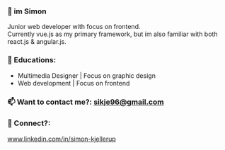 ### 👋 im Simon 

Junior web developer with focus on frontend.<br />
Currently vue.js as my primary framework, but im also familiar with both react.js & angular.js.

### 🏫 Educations:
- Multimedia Designer | Focus on graphic design
- Web development | Focus on frontend

### 📫 Want to contact me?: sikje96@gmail.com

### 👥 Connect?:
www.linkedin.com/in/simon-kjellerup

